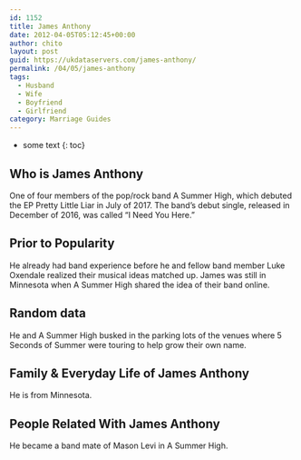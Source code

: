 ```yaml
---
id: 1152
title: James Anthony
date: 2012-04-05T05:12:45+00:00
author: chito
layout: post
guid: https://ukdataservers.com/james-anthony/
permalink: /04/05/james-anthony
tags:
  - Husband
  - Wife
  - Boyfriend
  - Girlfriend
category: Marriage Guides
---
```


* some text
{: toc}


## Who is  James Anthony
                  
                  
                  
One of four members of the pop/rock band A Summer High, which debuted the EP Pretty Little Liar in July of 2017. The band&#8217;s debut single, released in December of 2016, was called &#8220;I Need You Here.&#8221;
                  
                
                
                
## Prior to Popularity 
                  
                  
                  
He already had band experience before he and fellow band member Luke Oxendale realized their musical ideas matched up. James was still in Minnesota when A Summer High shared the idea of their band online.
                  
                
                
                
## Random data 
                  
                  
                  
He and A Summer High busked in the parking lots of the venues where 5 Seconds of Summer were touring to help grow their own name.
                  
                
                
                
## Family & Everyday Life of James Anthony
                  
                  
                  
He is from Minnesota.
                  
                
                
                
## People Related With  James Anthony
                  
                  
                  
He became a band mate of Mason Levi in A Summer High.
                  
                
              
            
          
          
          
    
    
  
